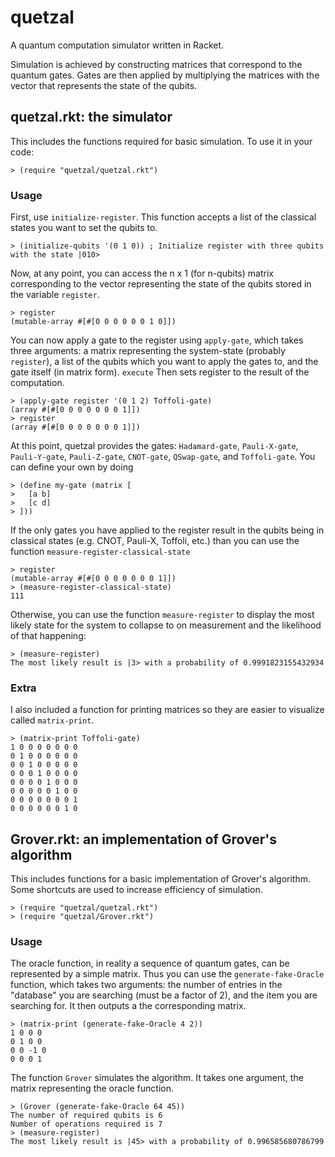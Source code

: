 # quetzal
A quantum computation simulator written in Racket. 

Simulation is achieved by constructing matrices that correspond to the quantum gates. Gates are then applied by multiplying the matrices with the vector that represents the state of the qubits.

## quetzal.rkt: the simulator

This includes the functions required for basic simulation. To use it in your code:
```racket
> (require "quetzal/quetzal.rkt")
```

### Usage

First, use `initialize-register`. This function accepts a list of the classical states you want to set the qubits to.

```racket
> (initialize-qubits '(0 1 0)) ; Initialize register with three qubits with the state |010>
```

Now, at any point, you can access the n x 1 (for n-qubits) matrix corresponding to the vector representing the state of the qubits stored in the variable `register`.

```racket
> register
(mutable-array #[#[0 0 0 0 0 0 1 0]])
```

You can now apply a gate to the register using `apply-gate`, which takes three arguments: a matrix representing the system-state (probably `register`), a list of the qubits which you want to apply the gates to, and the gate itself (in matrix form). `execute` Then sets register to the result of the computation.

```racket
> (apply-gate register '(0 1 2) Toffoli-gate)
(array #[#[0 0 0 0 0 0 0 1]])
> register
(array #[#[0 0 0 0 0 0 0 1]])
```

At this point, quetzal provides the gates: `Hadamard-gate`, `Pauli-X-gate`, `Pauli-Y-gate`, `Pauli-Z-gate`, `CNOT-gate`, `QSwap-gate`, and `Toffoli-gate`. You can define your own by doing

```racket
> (define my-gate (matrix [
> 	[a b]
> 	[c d]
> ]))
```

If the only gates you have applied to the register result in the qubits being in classical states (e.g. CNOT, Pauli-X, Toffoli, etc.) than you can use the function `measure-register-classical-state`

```racket
> register
(mutable-array #[#[0 0 0 0 0 0 0 1]])
> (measure-register-classical-state)
111
```

Otherwise, you can use the function `measure-register` to display the most likely state for the system to collapse to on measurement and the likelihood of that happening:

```racket
> (measure-register)
The most likely result is |3> with a probability of 0.9991823155432934
```

### Extra

I also included a function for printing matrices so they are easier to visualize called `matrix-print`.

```racket
> (matrix-print Toffoli-gate)
1 0 0 0 0 0 0 0 
0 1 0 0 0 0 0 0 
0 0 1 0 0 0 0 0 
0 0 0 1 0 0 0 0 
0 0 0 0 1 0 0 0 
0 0 0 0 0 1 0 0 
0 0 0 0 0 0 0 1 
0 0 0 0 0 0 1 0 
```

## Grover.rkt: an implementation of Grover's algorithm

This includes functions for a basic implementation of Grover's algorithm. Some shortcuts are used to increase efficiency of simulation.

```racket
> (require "quetzal/quetzal.rkt")
> (require "quetzal/Grover.rkt")
```

### Usage

The oracle function, in reality a sequence of quantum gates, can be represented by a simple matrix. Thus you can use the `generate-fake-Oracle` function, which takes two arguments: the number of entries in the "database" you are searching (must be a factor of 2), and the item you are searching for. It then outputs a the corresponding matrix.

```racket
> (matrix-print (generate-fake-Oracle 4 2))
1 0 0 0 
0 1 0 0 
0 0 -1 0 
0 0 0 1 
```

The function `Grover` simulates the algorithm. It takes one argument, the matrix representing the oracle function.

```racket
> (Grover (generate-fake-Oracle 64 45))
The number of required qubits is 6
Number of operations required is 7
> (measure-register)
The most likely result is |45> with a probability of 0.996585680786799
```